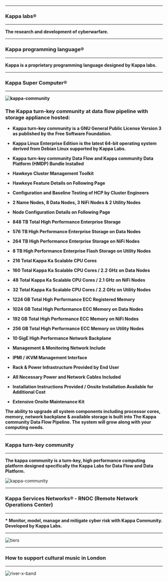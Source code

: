 <!--
**kappaservices/kappaservices** is a ✨ _special_ ✨ repository because its `README.md` (this file) appears on your GitHub profile.

Here are some ideas to get you started:

- 🔭 I’m currently working on ...
- 🌱 I’m currently learning ...
- 👯 I’m looking to collaborate on ...
- 🤔 I’m looking for help with ...
- 💬 Ask me about ...
- 📫 How to reach me: ...
- 😄 Pronouns: ...
- ⚡ Fun fact: ...
-->

************************************************************************************************************************ 
### Kappa labs®
************************************************************************************************************************

<b>The research and development of cyberwarfare.</b>

************************************************************************************************************************ 
### Kappa programming language®
************************************************************************************************************************

<b>Kappa is a proprietary programming language designed by Kappa labs.</b>

************************************************************************************************************************
### Kappa Super Computer®
************************************************************************************************************************ 
<b> 
 
![kappa-community](https://user-images.githubusercontent.com/134499461/240947639-ba85cf91-c040-4ba5-bbf6-8e97ba3ec528.jpg) 
 
### The Kappa turn-key community at data flow pipeline with storage appliance hosted: 

* Kappa turn-key community is a GNU General Public License Version 3 as published by the Free Software Foundation.<br/> 
* Kappa Linux Enterprise Edition is the latest 64-bit operating system derived from Debian Linux supported by Kappa Labs.<br/>

* Kappa turn-key community Data Flow and Kappa community Data Platform	(HMDP) Bundle Installed	<br/>
* Hawkeye Cluster Management Toolkit<br/>
* Hawkeye Feature	Details	on Following Page<br/>

* Configuration	and	Baseline Testing of HCP	by Cluster Engineers<br/> 
 
* 2 Name Nodes, 8 Data Nodes, 3 NiFi Nodes & 2	Utility	Nodes<br/>
* Node Configuration	Details	on	Following	Page<br/>

* 848 TB Total High Performance Enterprise Storage<br/>
* 576 TB High Performance	Enterprise	Storage	on	Data	Nodes<br/>
* 264 TB	High	Performance	Enterprise	Storage	on	NiFi	Nodes<br/>
* 8	TB High Performance	Enterprise	Flash	Storage	on	Utility	Nodes<br/>
  
* 216 Total	Kappa	Ka Scalable	CPU	Cores<br/>
* 160 Total	Kappa	Ka Scalable CPU	Cores	/	2.2 GHz on	Data	Nodes<br/>
* 48	Total	Kappa	Ka Scalable	CPU	Cores	/	2.1	GHz	on	NiFi	Nodes<br/>
* 32 Total	Kappa	Ka Scalable	CPU	Cores	/	2.2	GHz	on	Utility	Nodes<br/>
  
* 1224 GB	Total	High	Performance	ECC	Registered	Memory<br/>
* 1024 GB	Total	High	Performance	ECC	Memory	on	Data	Nodes<br/>
* 192	GB	Total	High	Performance	ECC	Memory	on	NiFi	Nodes<br/>
* 256 GB	Total	High	Performance	ECC	Memory	on	Utility	Nodes<br/>
  
* 10 GigE	High	Performance	Network	Backplane<br/>

* Management	&	Monitoring	Network	Include<br/>
* IPMI	/	iKVM	Management Interface<br/>
  
* Rack & Power Infrastructure Provided by End	User <br/>
* All	Necessary	Power	and	Network	Cables Included <br/>
* Installation	Instructions Provided / Onsite	Installation	Available	for	Additional	Cost <br/>
* Extensive	Onsite	Maintenance	Kit<br/>  
  
The ability to upgrade all system components including processor cores, memory, network backplane & available storage is built into The Kappa community Data Flow Pipeline. The system will grow along with your computing needs. <br/> 

</b> 

************************************************************************************************************************ 
### Kappa turn-key community
************************************************************************************************************************

<b>The kappa community is a turn-key, high performance computing platform designed specifically the Kappa Labs for Data Flow and Data Platform.</b>

![kappa-community](https://github.com/kappaservices/kappaservices/assets/134499461/ad7e6740-6541-4cc6-9f40-124a35be00c6)

************************************************************************************************************************ 
### Kappa Services Networks® - RNOC (Remote Network Operations Center)
************************************************************************************************************************

<b>* Monitor, model, manage and mitigate cyber risk with Kappa Community. Developed by Kappa Labs.</b>

************************************************************************************************************************

![tiers](https://user-images.githubusercontent.com/134499461/240970538-2081679f-63b0-4a0e-9c87-101ed1ff4d6f.png)

************************************************************************************************************************ 
### How to support cultural music in London
************************************************************************************************************************

![river-x-band](https://user-images.githubusercontent.com/134499461/240761128-3aa1c47e-36d1-46c6-a138-cd9fd3a38866.jpg)
